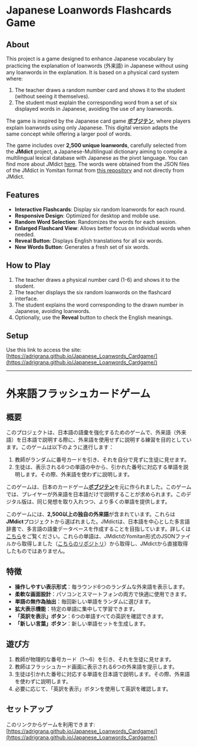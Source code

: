 # Japanese Loanwords Flashcards Game

## About

This project is a game designed to enhance Japanese vocabulary by practicing the explanation of loanwords (外来語) in Japanese without using any loanwords in the explanation. It is based on a physical card system where:

1. The teacher draws a random number card and shows it to the student (without seeing it themselves).
2. The student must explain the corresponding word from a set of six displayed words in Japanese, avoiding the use of any loanwords.

The game is inspired by the Japanese card game [**ボブジテン**](https://www.amazon.co.jp/TUKAPON-ボブジテン/dp/B07H29XKJB), where players explain loanwords using only Japanese. This digital version adapts the same concept while offering a larger pool of words.

The game includes over **2,500 unique loanwords**, carefully selected from the **JMdict** project, a Japanese-Multilingual dictionary aiming to compile a multilingual lexical database with Japanese as the pivot language. You can find more about JMdict [here](https://www.edrdg.org/jmdict/j_jmdict.html). The words were obtained from the JSON files of the JMdict in Yomitan format from [this repository](https://github.com/yomidevs/jmdict-yomitan) and not directly from JMdict.

## Features

- **Interactive Flashcards**: Display six random loanwords for each round.
- **Responsive Design**: Optimized for desktop and mobile use.
- **Random Word Selection**: Randomizes the words for each session.
- **Enlarged Flashcard View**: Allows better focus on individual words when needed.
- **Reveal Button**: Displays English translations for all six words.
- **New Words Button**: Generates a fresh set of six words.

## How to Play

1. The teacher draws a physical number card (1-6) and shows it to the student.
2. The teacher displays the six random loanwords on the flashcard interface.
3. The student explains the word corresponding to the drawn number in Japanese, avoiding loanwords.
4. Optionally, use the **Reveal** button to check the English meanings.

## Setup

Use this link to access the site: [https://adrigrana.github.io/Japanese_Loanwords_Cardgame/](https://adrigrana.github.io/Japanese_Loanwords_Cardgame/)

---

# 外来語フラッシュカードゲーム

## 概要

このプロジェクトは、日本語の語彙を強化するためのゲームで、外来語（外来語）を日本語で説明する際に、外来語を使用せずに説明する練習を目的としています。このゲームは以下のように進行します：

1. 教師がランダムに番号カードを引き、それを自分で見ずに生徒に見せます。
2. 生徒は、表示される6つの単語の中から、引かれた番号に対応する単語を説明します。その際、外来語を使わずに説明します。

このゲームは、日本のカードゲーム[**ボブジテン**](https://www.amazon.co.jp/TUKAPON-ボブジテン/dp/B07H29XKJB)を元に作られました。このゲームでは、プレイヤーが外来語を日本語だけで説明することが求められます。このデジタル版は、同じ発想を取り入れつつ、より多くの単語を提供します。

このゲームには、**2,500以上の独自の外来語**が含まれています。これらは**JMdict**プロジェクトから選ばれました。JMdictは、日本語を中心とした多言語辞書で、多言語の語彙データベースを作成することを目指しています。詳しくは[こちら](https://www.edrdg.org/jmdict/j_jmdict.html)をご覧ください。これらの単語は、JMdictのYomitan形式のJSONファイルから取得しました（[こちらのリポジトリ](https://github.com/yomidevs/jmdict-yomitan)）から取得し、JMdictから直接取得したものではありません。

## 特徴

- **操作しやすい表示形式**：毎ラウンド6つのランダムな外来語を表示します。
- **柔軟な画面設計**：パソコンとスマートフォンの両方で快適に使用できます。
- **単語の無作為抽出**：毎回新しい単語をランダムに選びます。
- **拡大表示機能**：特定の単語に集中して学習できます。
- **「英訳を表示」ボタン**：6つの単語すべての英訳を確認できます。
- **「新しい言葉」ボタン**：新しい単語セットを生成します。

## 遊び方

1. 教師が物理的な番号カード（1〜6）を引き、それを生徒に見せます。
2. 教師はフラッシュカード画面に表示される6つの外来語を提示します。
3. 生徒は引かれた番号に対応する単語を日本語で説明します。その際、外来語を使わずに説明します。
4. 必要に応じて、「英訳を表示」ボタンを使用して英訳を確認します。

## セットアップ

このリンクからゲームを利用できます: [https://adrigrana.github.io/Japanese_Loanwords_Cardgame/](https://adrigrana.github.io/Japanese_Loanwords_Cardgame/)
